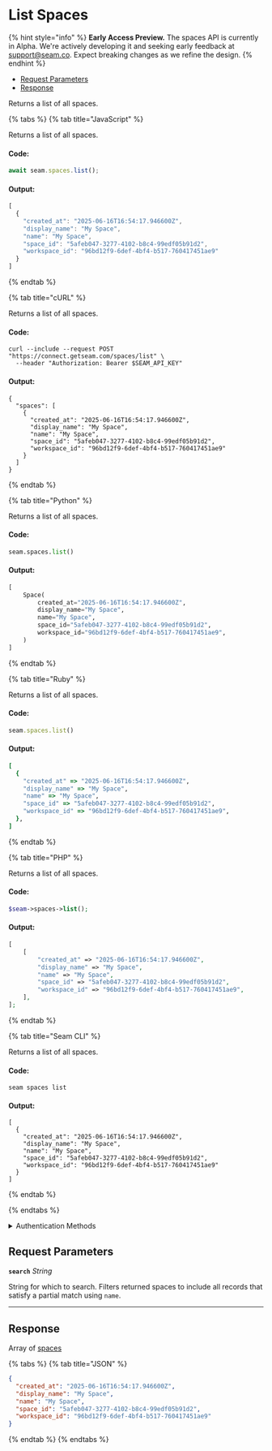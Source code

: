 # List Spaces
{% hint style="info" %}
**Early Access Preview.** The spaces API is currently in Alpha. We're actively developing it and seeking early feedback at [support@seam.co](mailto:support@seam.co). Expect breaking changes as we refine the design.
{% endhint %}

- [Request Parameters](#request-parameters)
- [Response](#response)

Returns a list of all spaces.


{% tabs %}
{% tab title="JavaScript" %}

Returns a list of all spaces.

#### Code:

```javascript
await seam.spaces.list();
```

#### Output:

```javascript
[
  {
    "created_at": "2025-06-16T16:54:17.946600Z",
    "display_name": "My Space",
    "name": "My Space",
    "space_id": "5afeb047-3277-4102-b8c4-99edf05b91d2",
    "workspace_id": "96bd12f9-6def-4bf4-b517-760417451ae9"
  }
]
```
{% endtab %}

{% tab title="cURL" %}

Returns a list of all spaces.

#### Code:

```curl
curl --include --request POST "https://connect.getseam.com/spaces/list" \
  --header "Authorization: Bearer $SEAM_API_KEY"
```

#### Output:

```curl
{
  "spaces": [
    {
      "created_at": "2025-06-16T16:54:17.946600Z",
      "display_name": "My Space",
      "name": "My Space",
      "space_id": "5afeb047-3277-4102-b8c4-99edf05b91d2",
      "workspace_id": "96bd12f9-6def-4bf4-b517-760417451ae9"
    }
  ]
}
```
{% endtab %}

{% tab title="Python" %}

Returns a list of all spaces.

#### Code:

```python
seam.spaces.list()
```

#### Output:

```python
[
    Space(
        created_at="2025-06-16T16:54:17.946600Z",
        display_name="My Space",
        name="My Space",
        space_id="5afeb047-3277-4102-b8c4-99edf05b91d2",
        workspace_id="96bd12f9-6def-4bf4-b517-760417451ae9",
    )
]
```
{% endtab %}

{% tab title="Ruby" %}

Returns a list of all spaces.

#### Code:

```ruby
seam.spaces.list()
```

#### Output:

```ruby
[
  {
    "created_at" => "2025-06-16T16:54:17.946600Z",
    "display_name" => "My Space",
    "name" => "My Space",
    "space_id" => "5afeb047-3277-4102-b8c4-99edf05b91d2",
    "workspace_id" => "96bd12f9-6def-4bf4-b517-760417451ae9",
  },
]
```
{% endtab %}

{% tab title="PHP" %}

Returns a list of all spaces.

#### Code:

```php
$seam->spaces->list();
```

#### Output:

```php
[
    [
        "created_at" => "2025-06-16T16:54:17.946600Z",
        "display_name" => "My Space",
        "name" => "My Space",
        "space_id" => "5afeb047-3277-4102-b8c4-99edf05b91d2",
        "workspace_id" => "96bd12f9-6def-4bf4-b517-760417451ae9",
    ],
];
```
{% endtab %}

{% tab title="Seam CLI" %}

Returns a list of all spaces.

#### Code:

```seam_cli
seam spaces list
```

#### Output:

```seam_cli
[
  {
    "created_at": "2025-06-16T16:54:17.946600Z",
    "display_name": "My Space",
    "name": "My Space",
    "space_id": "5afeb047-3277-4102-b8c4-99edf05b91d2",
    "workspace_id": "96bd12f9-6def-4bf4-b517-760417451ae9"
  }
]
```
{% endtab %}

{% endtabs %}


<details>

<summary>Authentication Methods</summary>

- API key
- Personal access token
  <br>Must also include the `seam-workspace` header in the request.

To learn more, see [Authentication](https://docs.seam.co/latest/api/authentication).
</details>

## Request Parameters

**`search`** *String*

String for which to search. Filters returned spaces to include all records that satisfy a partial match using `name`.

---


## Response

Array of [spaces](.)


{% tabs %}
{% tab title="JSON" %}



```json
{
  "created_at": "2025-06-16T16:54:17.946600Z",
  "display_name": "My Space",
  "name": "My Space",
  "space_id": "5afeb047-3277-4102-b8c4-99edf05b91d2",
  "workspace_id": "96bd12f9-6def-4bf4-b517-760417451ae9"
}
```
{% endtab %}
{% endtabs %}
